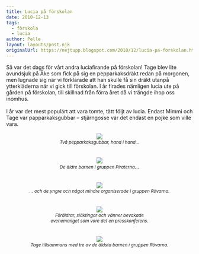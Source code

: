 ```yaml
---
title: Lucia på förskolan
date: 2010-12-13
tags: 
  - förskola
  - lucia	
author: Pelle
layout: layouts/post.njk
originalUrl: https://nejtupp.blogspot.com/2010/12/lucia-pa-forskolan.html
---
```


<div style="text-align: center;"><div style="text-align: left;">Så var det dags för vårt andra luciafirande på förskolan! Tage blev lite avundsjuk på Åke som fick på sig en pepparkaksdräkt redan på morgonen, men lugnade sig när vi förklarade att han skulle få sin dräkt utanpå ytterkläderna när vi gick till förskolan. I år firades nämligen lucia ute på gården på förskolan, till skillnad från förra året då vi trängde ihop oss inomhus.<br><br>I år var det mest populärt att vara tomte, tätt följt av lucia. Endast Mimmi och Tage var papparkaksgubbar – stjärngosse var det endast en pojke som ville vara.<br></div><br><img src="../../../../img/Luciafirande-_MG_6435.jpg"><br><span style="font-size:85%;"><span style="font-style: italic;">Två pepparkaksgubbar, hand i hand...<br></span></span><br></div><br><div style="text-align: center;"><img src="../../../../img/Luciafirande-_MG_6444.jpg"><br><span style="font-style: italic;font-size:85%;">De äldre barnen i gruppen Piraterna</span>...<br><br></div><br><div style="text-align: center;"><img src="../../../../img/Luciafirande-_MG_6446.jpg"><br><span style="font-style: italic;font-size:85%;">... och de yngre och något mindre organiserade i gruppen Rövarna.</span><br><br><br><img src="../../../../img/Luciafirande-_MG_6437.jpg"><br><span style="font-size:85%;"><span style="font-style: italic;">Föräldrar, släktingar och vänner bevakade<br>evenemanget som vore det en presskonferens.</span></span><br><br><br></div><div style="text-align: center;"><img src="../../../../img/Luciafirande-_MG_6466.jpg"><br><span style="font-size:85%;"><span style="font-style: italic;">Tage tillsammans med tre av de äldsta barnen i gruppen Rövarna.</span></span><br></div>
<!-- no comments on this post -->